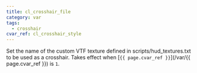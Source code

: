 ```yaml
---
title: cl_crosshair_file
category: var
tags:
  - crosshair
cvar_ref: cl_crosshair_style
---
```


Set the name of the custom VTF texture defined in scripts/hud_textures.txt to be used as a crosshair. Takes effect when [`{{ page.cvar_ref }}`](/var/{{ page.cvar_ref }}) is `1`.